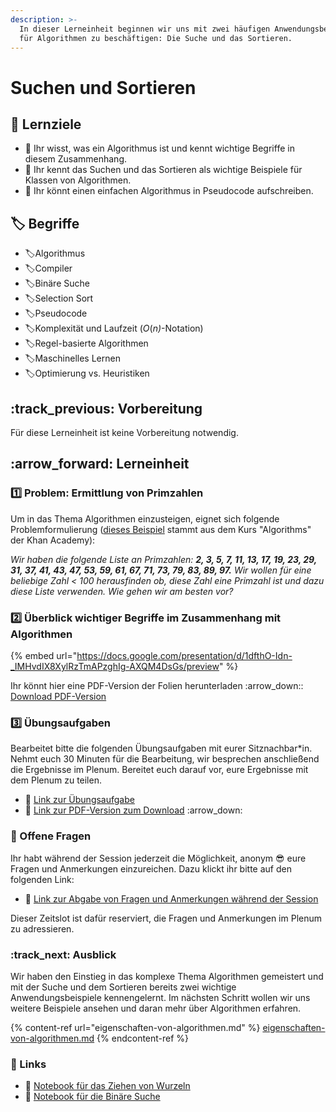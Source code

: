 ```yaml
---
description: >-
  In dieser Lerneinheit beginnen wir uns mit zwei häufigen Anwendungsbeispielen
  für Algorithmen zu beschäftigen: Die Suche und das Sortieren.
---
```


# Suchen und Sortieren

## :dart: Lernziele

* :dart: Ihr wisst, was ein Algorithmus ist und kennt wichtige Begriffe in diesem Zusammenhang.
* :dart: Ihr kennt das Suchen und das Sortieren als wichtige Beispiele für Klassen von Algorithmen.
* :dart: Ihr könnt einen einfachen Algorithmus in Pseudocode aufschreiben.

## :label: Begriffe

* :label:Algorithmus
* :label:Compiler
* :label:Binäre Suche
* :label:Selection Sort
* :label:Pseudocode
* :label:Komplexität und Laufzeit (_O_(_n)_-Notation)
* :label:Regel-basierte Algorithmen
* :label:Maschinelles Lernen
* :label:Optimierung vs. Heuristiken

## :track\_previous: Vorbereitung

Für diese Lerneinheit ist keine Vorbereitung notwendig.

## :arrow\_forward: Lerneinheit

### :one: Problem: Ermittlung von Primzahlen

Um in das Thema Algorithmen einzusteigen, eignet sich folgende Problemformulierung ([dieses Beispiel](https://www.khanacademy.org/computing/computer-science/algorithms/binary-search/a/implementing-binary-search-of-an-array) stammt aus dem Kurs "Algorithms" der Khan Academy):

_Wir haben die folgende Liste an Primzahlen: **2, 3, 5, 7, 11, 13, 17, 19, 23, 29, 31, 37, 41, 43, 47, 53, 59, 61, 67, 71, 73, 79, 83, 89, 97.** Wir wollen für eine beliebige Zahl < 100 herausfinden ob, diese Zahl eine Primzahl ist und dazu diese Liste verwenden. Wie gehen wir am besten vor?_

### :two: Überblick wichtiger Begriffe im Zusammenhang mit Algorithmen

{% embed url="https://docs.google.com/presentation/d/1dfthO-Idn-_IMHvdIX8XylRzTmAPzghIg-AXQM4DsGs/preview" %}

Ihr könnt hier eine PDF-Version der Folien herunterladen :arrow\_down:: [Download PDF-Version](https://docs.google.com/presentation/d/1dfthO-Idn-\_IMHvdIX8XylRzTmAPzghIg-AXQM4DsGs/export/pdf)

### :three: Übungsaufgaben

Bearbeitet bitte die folgenden Übungsaufgaben mit eurer Sitznachbar\*in. Nehmt euch 30 Minuten für die Bearbeitung, wir besprechen anschließend die Ergebnisse im Plenum. Bereitet euch darauf vor, eure Ergebnisse mit dem Plenum zu teilen.

* :link: [Link zur Übungsaufgabe](https://docs.google.com/document/d/155Blkn964EdwRMgH1Bs6VMtTE3eZb2fp7Kq5Sw7IJ-Y/preview)
* :link: [Link zur PDF-Version zum Download](https://docs.google.com/document/d/155Blkn964EdwRMgH1Bs6VMtTE3eZb2fp7Kq5Sw7IJ-Y/export/pdf) :arrow\_down:&#x20;

### :repeat: Offene Fragen

Ihr habt während der Session jederzeit die Möglichkeit, anonym :sunglasses: eure Fragen und Anmerkungen einzureichen. Dazu klickt ihr bitte auf den folgenden Link:

* :link: [Link zur Abgabe von Fragen und Anmerkungen während der Session](https://www.menti.com/5c40972b)

Dieser Zeitslot ist dafür reserviert, die Fragen und Anmerkungen im Plenum zu adressieren.

### :track\_next: Ausblick

Wir haben den Einstieg in das komplexe Thema Algorithmen gemeistert und mit der Suche und dem Sortieren bereits zwei wichtige Anwendungsbeispiele kennengelernt. Im nächsten Schritt wollen wir uns weitere Beispiele ansehen und daran mehr über Algorithmen erfahren.

{% content-ref url="eigenschaften-von-algorithmen.md" %}
[eigenschaften-von-algorithmen.md](eigenschaften-von-algorithmen.md)
{% endcontent-ref %}

### :link: Links

* :link: [Notebook für das Ziehen von Wurzeln](http://runkit.com/winf-hsos/wurzeln-ziehen)
* :link: [Notebook für die Binäre Suche](https://runkit.com/winf-hsos/binaere-suche)
